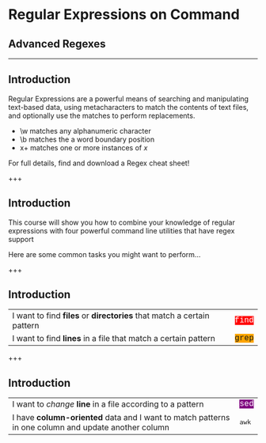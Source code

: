 # Regular Expressions on Command
## Advanced Regexes

---

## Introduction

Regular Expressions are a powerful means of searching and manipulating text-based data, using metacharacters to match the contents of text files, and optionally use the matches to perform replacements.

<ul>
<li>\w matches any alphanumeric character</li><!-- .element: class="fragment" -->
<li>\b matches the a word boundary position</li><!-- .element: class="fragment" -->
<li>x+ matches one or more instances of <em>x</em></li><!-- .element: class="fragment" -->
</ul>

<p>For full details, find and download a Regex cheat sheet!</p><!-- .element: class="fragment" -->

+++

## Introduction

This course will show you how to combine your knowledge of regular expressions with four powerful command line utilities that have regex support

Here are some common tasks you might want to perform…

+++

## Introduction

<table>
	<tr>
		<td>I want to find <strong>files</strong> or <strong>directories</strong> that match a certain pattern</td>
		<td><span style="font-family: Courier, monospace; background-color: red; color: white">find</span><!-- .element: class="fragment" --></td>
	</tr>
	<tr>
		<td>I want to find <strong>lines</strong> in a file that match a certain pattern</td>
		<td><span style="font-family: Courier, monospace; background-color: orange">grep</span><!-- .element: class="fragment" --></td>
	</tr>
</table>

+++

## Introduction

<table>
	<tr>
		<td>I want to <em>change</em> <strong>line</strong> in a file according to a pattern</td>
		<td><span style="font-family: Courier, monospace; background-color: purple; color: white">sed</span><!-- .element: class="fragment" --></td>
	</tr>
	<tr>
		<td>I have <strong>column-oriented</strong> data and I want to match patterns in one column and update another column</td>
		<td><span style="font-family: Courier, monospace; background-color: green"><pre>awk</pre></span><!-- .element: class="fragment" --></td>
	</tr>
</table>